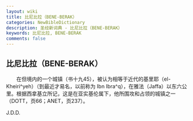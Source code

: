 ```yaml
---
layout: wiki
title: 比尼比拉（BENE-BERAK）
categories: NewBibleDictionary
description: 圣经新词典 - 比尼比拉（BENE-BERAK）
keywords: 比尼比拉, BENE-BERAK
comments: false
---
```


## 比尼比拉（BENE-BERAK）

　　在但境内的一个城镇（书十九45），被认为相等于近代的基里耶（el-Kheiri^yeh）（到最近才易名，以前称为 Ibn Ibra^q），在雅法（Jaffa）以东六公里。根据西拿基立所记，这是在亚实基伦属下，他所围攻和占领的城镇之一（DOTT，页66；ANET，页237）。

J.D.D.








